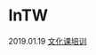 # InTW
2019.01.19 [文化课培训](https://github.com/Ruifeng-Wu/InTW/blob/master/%E9%AA%9A%E7%AA%9D%E7%9A%84%E7%AC%AC%E4%B8%80%E6%AC%A1%E7%BA%BF%E4%B8%8B%E5%9F%B9%E8%AE%AD.md)
